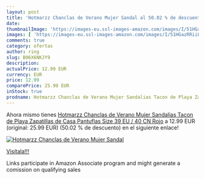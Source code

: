 ```yaml
---
layout: post
title: 'Hotmarzz Chanclas de Verano Mujer Sandal al 50.02 % de descuento'
date: 
thumbnailImage: 'https://images-eu.ssl-images-amazon.com/images/I/51HGazRRiiL._SL200_.jpg'
images: [ 'https://images-eu.ssl-images-amazon.com/images/I/51HGazRRiiL._SL200_.jpg' ]
comments: true
category: ofertas
author: ring
slug: B06X6NKJY9
description:
actualPrice: 12.99 EUR
currency: EUR
price: 12.99
comparePrice: 25.99 EUR
inStock: true
prodname: Hotmarzz Chanclas de Verano Mujer Sandalias Tacon de Playa Zapatillas de Casa Pantuflas Size 39 EU / 40 CN  Rojo
---
```


Ahora mismo tienes [Hotmarzz Chanclas de Verano Mujer Sandalias Tacon de Playa Zapatillas de Casa Pantuflas Size 39 EU / 40 CN  Rojo](https://www.amazon.es/dp/B06X6NKJY9/?tag=tolees-21) a 12.99 EUR (original: 25.99 EUR) (50.02 %  de descuento) en el siguiente enlace!

[![Hotmarzz Chanclas de Verano Mujer Sandal](https://images-eu.ssl-images-amazon.com/images/I/51HGazRRiiL._SL200_.jpg)](https://www.amazon.es/dp/B06X6NKJY9/?tag=tolees-21)

[Visítala!!!](https://www.amazon.es/dp/B06X6NKJY9/?tag=tolees-21)

Links participate in Amazon Associate program and might generate a comission on qualifying sales
